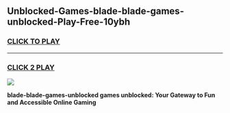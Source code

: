 
## Unblocked-Games-blade-blade-games-unblocked-Play-Free-10ybh
<h3>
<a href="https://premium76.site?title=blade-blade-games-unblocked&ref=22A">CLICK TO PLAY</a></h3>
<hr>

<h3>
<a href="https://premium76.site?title=blade-blade-games-unblocked&ref=22A">CLICK 2 PLAY</a>
  
</h3>

<a href="https://premium76.site?title=blade-blade-games-unblocked&ref=22A"><img src="https://clearcache.store/games.png"></a>


**blade-blade-games-unblocked games unblocked: Your Gateway to Fun and Accessible Online Gaming**
